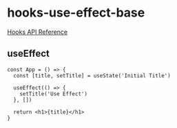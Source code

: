 # hooks-use-effect-base

[Hooks API Reference](https://reactjs.org/docs/hooks-reference.html)

## useEffect

```tsx
const App = () => {
  const [title, setTitle] = useState('Initial Title')

  useEffect(() => {
    setTitle('Use Effect')
  }, [])

  return <h1>{title}</h1>
}
```

